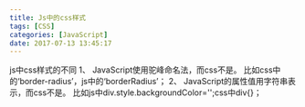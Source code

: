 ```yaml
---
title: Js中的css样式
tags: [CSS]
categories: [JavaScript]
date: 2017-07-13 13:45:17
---
```


js中css样式的不同 1、 JavaScript使用驼峰命名法，而css不是。 比如css中的‘border-radius’，js中的‘borderRadius’； 2、 JavaScript的属性值用字符串表示，而css不是。 比如js中div.style.backgroundColor='';css中div{}；